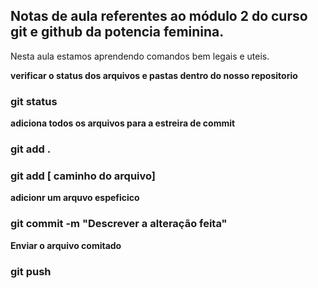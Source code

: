 ## Notas de aula referentes ao módulo 2 do curso git e github da potencia feminina.

Nesta aula estamos aprendendo comandos  bem legais e uteis.

**verificar o status dos arquivos e pastas dentro do nosso repositorio**
### git status

**adiciona todos os arquivos para a estreira de commit**
### git add .
### git add [ caminho do arquivo]

**adicionr um arquvo espeficico**
### git commit -m "Descrever a alteração feita"

**Enviar o arquivo comitado**
### git push 

